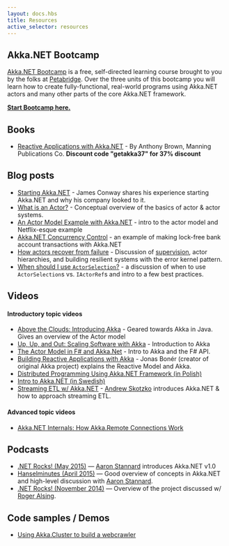 ```yaml
---
layout: docs.hbs
title: Resources
active_selector: resources
---
```

## Akka.NET Bootcamp
[Akka.NET Bootcamp]({{site.bootcamp_url}}) is a free, self-directed learning course brought to you by the folks at [Petabridge](https://petabridge.com). Over the three units of this bootcamp you will learn how to create fully-functional, real-world programs using Akka.NET actors and many other parts of the core Akka.NET framework.

[**Start Bootcamp here.**]({{site.bootcamp_url}})

## Books
* [Reactive Applications with Akka.NET](https://www.manning.com/books/reactive-applications-with-akka-net) - By Anthony Brown,  Manning Publications Co. **Discount code "getakka37" for 37% discount**

## Blog posts
* [Starting Akka.NET](http://blog.jaywayco.co.uk/starting-akka-net/) - James Conway shares his experience starting Akka.NET and why his company looked to it.
* [What is an Actor?](https://petabridge.com/blog/akkadotnet-what-is-an-actor/) - Conceptual overview of the basics of actor & actor systems.
* [An Actor Model Example with Akka.NET](http://blog.geist.no/an-actor-model-example-with-akka-net/) - intro to the actor model and Netflix-esque example
* [Akka.NET Concurrency Control](http://rogeralsing.com/2014/11/10/akka-net-concurrency-control/) - an example of making lock-free bank account transactions with Akka.NET
* [How actors recover from failure](https://petabridge.com/blog/how-actors-recover-from-failure-hierarchy-and-supervision/) - Discussion of [supervision](http://getakka.net/docs/concepts/supervision), actor hierarchies, and building resilient systems with the error kernel pattern.
* [When should I use `ActorSelection`?](https://petabridge.com/blog/when-should-I-use-actor-selection/) - a discussion of when to use `ActorSelection`s vs. `IActorRef`s and intro to a few best practices.

## Videos
#### Introductory topic videos
* [Above the Clouds: Introducing Akka](https://www.youtube.com/watch?v=UY3fuHebRMI) - Geared towards Akka in Java.  Gives an overview of the Actor model
* [Up, Up, and Out: Scaling Software with Akka](https://www.youtube.com/watch?v=GBvtE61Wrto) - Introduction to Akka
* [The Actor Model in F# and Akka.Net](https://www.youtube.com/watch?v=RiWXo_5CAvg) - Intro to Akka and the F# API.
* [Building Reactive Applications with Akka](https://www.youtube.com/watch?v=6Cb1wSVRI-Q) - Jonas Bonér (creator of original Akka project) explains the Reactive Model and Akka.
* [Distributed Programming Using Akka.NET Framework (in Polish)](https://www.youtube.com/watch?v=_6vDp2-VCjc)
* [Intro to Akka.NET (in Swedish)](https://www.youtube.com/watch?v=Ta6qLA9OsjE)
* [Streaming ETL w/ Akka.NET](https://vimeo.com/123452527) - [Andrew Skotzko](https://twitter.com/askotzko) introduces Akka.NET & how to approach streaming ETL.

#### Advanced topic videos
* [Akka.NET Internals: How Akka.Remote Connections Work](https://www.youtube.com/watch?v=6c1gVLyYcMM)

## Podcasts
* [.NET Rocks! (May 2015)](http://dotnetrocks.com/default.aspx?showNum=1134) — [Aaron Stannard](https://twitter.com/aaronontheweb) introduces Akka.NET v1.0
* [Hanselminutes (April 2015)](http://hanselminutes.com/472/inside-the-akkanet-open-source-project-and-the-actor-model-with-aaron-stannard) — Good overview of concepts in Akka.NET and high-level discussion with [Aaron Stannard](https://twitter.com/aaronontheweb).
* [.NET Rocks! (November 2014)](http://www.dotnetrocks.com/default.aspx?showNum=1058) — Overview of the project discussed w/ [Roger Alsing](https://twitter.com/rogeralsing).

## Code samples / Demos
* [Using Akka.Cluster to build a webcrawler](https://github.com/petabridge/akkadotnet-code-samples/tree/master/Cluster.WebCrawler)
